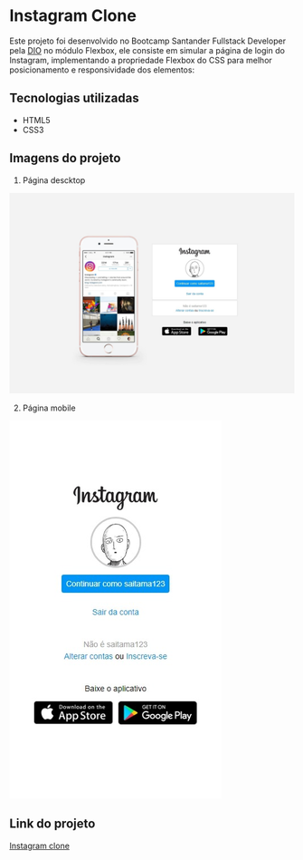 # **Instagram Clone**

Este projeto foi desenvolvido no Bootcamp Santander Fullstack Developer pela <a href="https://web.dio.me/home" target="_blank">DIO</a> no módulo Flexbox, ele consiste em simular a página de login do Instagram, implementando a propriedade Flexbox do CSS para melhor posicionamento e responsividade dos elementos:

## Tecnologias utilizadas

- HTML5
- CSS3

## Imagens do projeto

1. Página descktop

![Desktop page](/images/desktop-page.png)

2. Página mobile

![Mobile page](/images/mobile-page.png)

## Link do projeto

<a href="https://instagram-acsousa.netlify.app/" target="_blank">Instagram clone</a>
